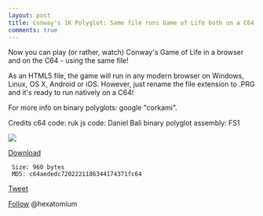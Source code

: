 ```yaml
---
layout: post
title: Conway's 1K Polyglot: Same file runs Game of Life both on a C64 or in a browser  
comments: true
---
```


Now you can play (or rather, watch) Conway's Game of Life in a browser and on the C64 - using the same file!

As an HTML5 file, the game will run in any modern browser on Windows, Linux, OS X, Android or iOS.
However, just rename the file extension to .PRG and it's ready to run natively on a C64!

For more info on binary polyglots: google "corkami".

Credits
     c64 code: ruk 
     js  code: Daniel Bali 
     binary polyglot assembly: FS1 
 
<img src=http://i.imgur.com/CGz3AnT.png>


<A href=http://trax.x10.mx/conwaygol.htm>Download</A>

     Size: 960 bytes
     MD5: c64aededc7202221186344174371fc64
     


<a href="http://twitter.com/share" class="twitter-share-button" 
data-url="http://hexatomium.github.io/2015/10/13/polyglots-ftw/" data-text="Conway's Game of Life as a 1K C64/HTML5 binary polyglot"  data-count="horizontal">Tweet</a>
<script type="text/javascript" src="http://platform.twitter.com/widgets.js"></script>


<A href=https://twitter.com/hexatomium>Follow</A> @hexatomium
